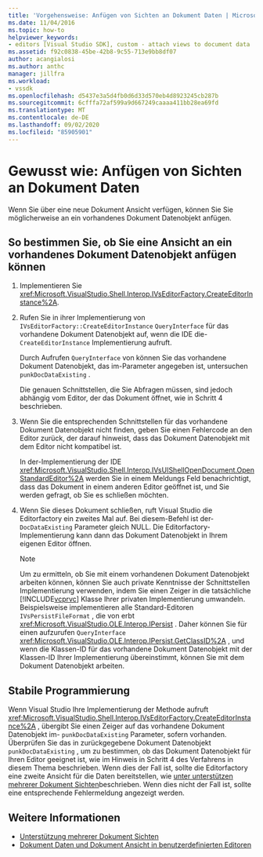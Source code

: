 ```yaml
---
title: 'Vorgehensweise: Anfügen von Sichten an Dokument Daten | Microsoft-Dokumentation'
ms.date: 11/04/2016
ms.topic: how-to
helpviewer_keywords:
- editors [Visual Studio SDK], custom - attach views to document data
ms.assetid: f92c0838-45be-42b8-9c55-713e9bb8df07
author: acangialosi
ms.author: anthc
manager: jillfra
ms.workload:
- vssdk
ms.openlocfilehash: d5437e3a5d4fb0d6d33d570eb4d8923245cb287b
ms.sourcegitcommit: 6cfffa72af599a9d667249caaaa411bb28ea69fd
ms.translationtype: MT
ms.contentlocale: de-DE
ms.lasthandoff: 09/02/2020
ms.locfileid: "85905901"
---
```

# <a name="how-to-attach-views-to-document-data"></a>Gewusst wie: Anfügen von Sichten an Dokument Daten
Wenn Sie über eine neue Dokument Ansicht verfügen, können Sie Sie möglicherweise an ein vorhandenes Dokument Datenobjekt anfügen.

## <a name="to-determine-if-you-can-attach-a-view-to-an-existing-document-data-object"></a>So bestimmen Sie, ob Sie eine Ansicht an ein vorhandenes Dokument Datenobjekt anfügen können

1. Implementieren Sie <xref:Microsoft.VisualStudio.Shell.Interop.IVsEditorFactory.CreateEditorInstance%2A>.

2. Rufen Sie in ihrer Implementierung von `IVsEditorFactory::CreateEditorInstance` `QueryInterface` für das vorhandene Dokument Datenobjekt auf, wenn die IDE die- `CreateEditorInstance` Implementierung aufruft.

    Durch Aufrufen `QueryInterface` von können Sie das vorhandene Dokument Datenobjekt, das im-Parameter angegeben ist, untersuchen `punkDocDataExisting` .

    Die genauen Schnittstellen, die Sie Abfragen müssen, sind jedoch abhängig vom Editor, der das Dokument öffnet, wie in Schritt 4 beschrieben.

3. Wenn Sie die entsprechenden Schnittstellen für das vorhandene Dokument Datenobjekt nicht finden, geben Sie einen Fehlercode an den Editor zurück, der darauf hinweist, dass das Dokument Datenobjekt mit dem Editor nicht kompatibel ist.

    In der-Implementierung der IDE <xref:Microsoft.VisualStudio.Shell.Interop.IVsUIShellOpenDocument.OpenStandardEditor%2A> werden Sie in einem Meldungs Feld benachrichtigt, dass das Dokument in einem anderen Editor geöffnet ist, und Sie werden gefragt, ob Sie es schließen möchten.

4. Wenn Sie dieses Dokument schließen, ruft Visual Studio die Editorfactory ein zweites Mal auf. Bei diesem-Befehl ist der- `DocDataExisting` Parameter gleich NULL. Die Editorfactory-Implementierung kann dann das Dokument Datenobjekt in Ihrem eigenen Editor öffnen.

   > [!NOTE]
   > Um zu ermitteln, ob Sie mit einem vorhandenen Dokument Datenobjekt arbeiten können, können Sie auch private Kenntnisse der Schnittstellen Implementierung verwenden, indem Sie einen Zeiger in die tatsächliche [!INCLUDE[vcprvc](../code-quality/includes/vcprvc_md.md)] Klasse Ihrer privaten Implementierung umwandeln. Beispielsweise implementieren alle Standard-Editoren `IVsPersistFileFormat` , die von erbt <xref:Microsoft.VisualStudio.OLE.Interop.IPersist> . Daher können Sie für einen aufzurufen `QueryInterface` <xref:Microsoft.VisualStudio.OLE.Interop.IPersist.GetClassID%2A> , und wenn die Klassen-ID für das vorhandene Dokument Datenobjekt mit der Klassen-ID Ihrer Implementierung übereinstimmt, können Sie mit dem Dokument Datenobjekt arbeiten.

## <a name="robust-programming"></a>Stabile Programmierung
 Wenn Visual Studio Ihre Implementierung der Methode aufruft <xref:Microsoft.VisualStudio.Shell.Interop.IVsEditorFactory.CreateEditorInstance%2A> , übergibt Sie einen Zeiger auf das vorhandene Dokument Datenobjekt im- `punkDocDataExisting` Parameter, sofern vorhanden. Überprüfen Sie das in zurückgegebene Dokument Datenobjekt `punkDocDataExisting` , um zu bestimmen, ob das Dokument Datenobjekt für Ihren Editor geeignet ist, wie im Hinweis in Schritt 4 des Verfahrens in diesem Thema beschrieben. Wenn dies der Fall ist, sollte die Editorfactory eine zweite Ansicht für die Daten bereitstellen, wie [unter unterstützen mehrerer Dokument Sichten](../extensibility/supporting-multiple-document-views.md)beschrieben. Wenn dies nicht der Fall ist, sollte eine entsprechende Fehlermeldung angezeigt werden.

## <a name="see-also"></a>Weitere Informationen
- [Unterstützung mehrerer Dokument Sichten](../extensibility/supporting-multiple-document-views.md)
- [Dokument Daten und Dokument Ansicht in benutzerdefinierten Editoren](../extensibility/document-data-and-document-view-in-custom-editors.md)
